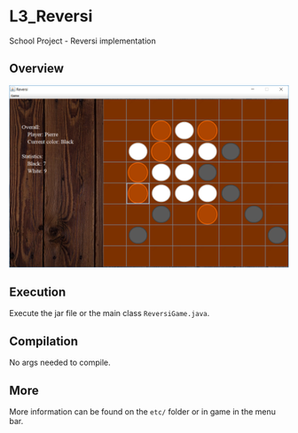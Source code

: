# L3_Reversi
School Project - Reversi implementation

## Overview
![Game view](https://github.com/pBouillon/L3_Reversi/blob/readme-img/img/example.png?raw=true "Game view")

## Execution
Execute the jar file or the main class `ReversiGame.java`.

## Compilation
No args needed to compile.

## More
More information can be found on the `etc/` folder or in game in the menu bar.
